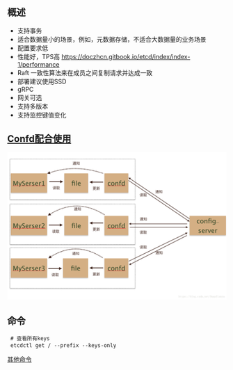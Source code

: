 ## 概述

- 支持事务
- 适合数据量小的场景，例如，元数据存储，不适合大数据量的业务场景
- 配置要求低
- 性能好，TPS高 https://doczhcn.gitbook.io/etcd/index/index-1/performance
- Raft 一致性算法来在成员之间复制请求并达成一致
- 部署建议使用SSD
- gRPC
- 网关可选
- 支持多版本
- 支持监控键值变化

## [Confd配合使用](https://github.com/kelseyhightower/confd)

![img](./assets/confd.png)

## 命令

```
 # 查看所有keys
 etcdctl get / --prefix --keys-only
```

[其他命令](https://www.huweihuang.com/kubernetes-notes/etcd/etcdctl-v3.html)




